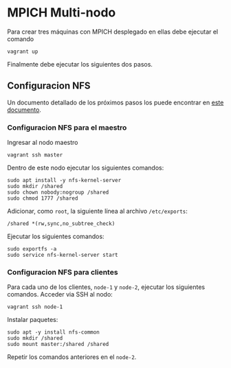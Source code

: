 # MPICH Multi-nodo

Para crear tres máquinas con MPICH desplegado en ellas debe ejecutar el comando 

```
vagrant up
```

Finalmente debe ejecutar los siguientes dos pasos.

## Configuracion NFS

Un documento detallado de los próximos pasos los puede encontrar en [este documento](https://docs.google.com/document/d/1IgQXv81USdHU4lRUsbXPN017BAPUXdqi5t9BUa6yXF8/edit?usp=sharing).

### Configuracion NFS para el maestro

Ingresar al nodo maestro

```
vagrant ssh master
```

Dentro de este nodo ejecutar los siguientes comandos:

```
sudo apt install -y nfs-kernel-server
sudo mkdir /shared
sudo chown nobody:nogroup /shared
sudo chmod 1777 /shared
```

Adicionar, como `root`, la siguiente línea al archivo `/etc/exports`:

```
/shared *(rw,sync,no_subtree_check)
```

Ejecutar los siguientes comandos:

```
sudo exportfs -a
sudo service nfs-kernel-server start
```

### Configuracion NFS para clientes

Para cada uno de los clientes, `node-1` y `node-2`, ejecutar los siguientes comandos. 
Acceder via SSH al nodo:

```
vagrant ssh node-1
```

Instalar paquetes:

```
sudo apt -y install nfs-common
sudo mkdir /shared
sudo mount master:/shared /shared
```

Repetir los comandos anteriores en el `node-2`.
